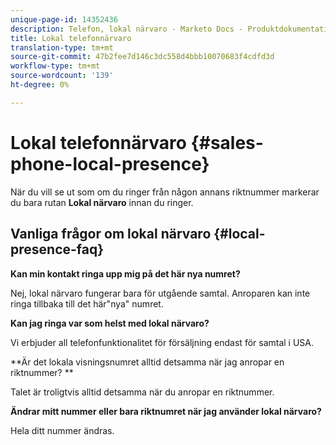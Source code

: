 ```yaml
---
unique-page-id: 14352436
description: Telefon, lokal närvaro - Marketo Docs - Produktdokumentation
title: Lokal telefonnärvaro
translation-type: tm+mt
source-git-commit: 47b2fee7d146c3dc558d4bbb10070683f4cdfd3d
workflow-type: tm+mt
source-wordcount: '139'
ht-degree: 0%

---
```



# Lokal telefonnärvaro {#sales-phone-local-presence}

När du vill se ut som om du ringer från någon annans riktnummer markerar du bara rutan **Lokal närvaro** innan du ringer.

## Vanliga frågor om lokal närvaro {#local-presence-faq}

**Kan min kontakt ringa upp mig på det här nya numret?**

Nej, lokal närvaro fungerar bara för utgående samtal. Anroparen kan inte ringa tillbaka till det här&quot;nya&quot; numret.

**Kan jag ringa var som helst med lokal närvaro?**

Vi erbjuder all telefonfunktionalitet för försäljning endast för samtal i USA.

**Är det lokala visningsnumret alltid detsamma när jag anropar en riktnummer? **

Talet är troligtvis alltid detsamma när du anropar en riktnummer.

**Ändrar mitt nummer eller bara riktnumret när jag använder lokal närvaro?**

Hela ditt nummer ändras.
